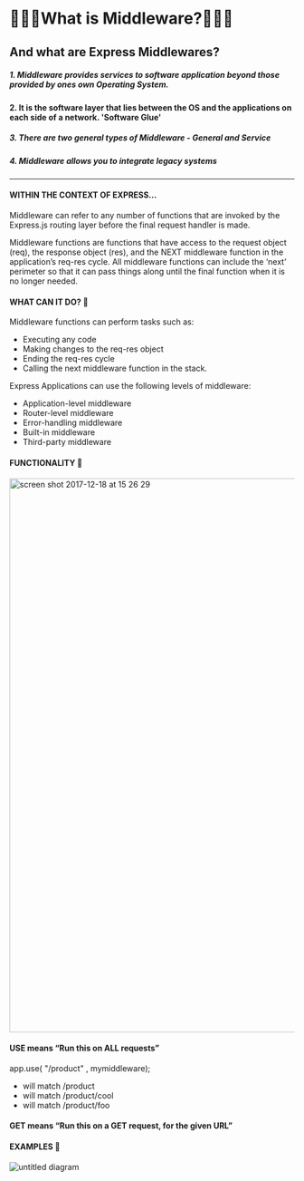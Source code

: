 # :nut_and_bolt::nut_and_bolt::nut_and_bolt:What is Middleware?:nut_and_bolt::nut_and_bolt::nut_and_bolt:

## And what are Express Middlewares?

##### 1. Middleware provides services to software application beyond those provided by ones own Operating System.

#### 2. It is the software layer that lies between the OS and the applications on each side of a network. 'Software Glue'

##### 3. There are two general types of Middleware - General and Service

##### 4. Middleware allows you to integrate legacy systems

---

#### WITHIN THE CONTEXT OF EXPRESS...

Middleware can refer to any number of functions that are invoked by the
Express.js routing layer before the final request handler is made.

Middleware functions are functions that have access to the request object (req),
the response object (res), and the NEXT middleware function in the application’s
req-res cycle. All middleware functions can include the ‘next’ perimeter so that
it can pass things along until the final function when it is no longer needed.

#### WHAT CAN IT DO? :key:

Middleware functions can perform tasks such as:

* Executing any code
* Making changes to the req-res object
* Ending the req-res cycle
* Calling the next middleware function in the stack.

Express Applications can use the following levels of middleware:

* Application-level middleware
* Router-level middleware
* Error-handling middleware
* Built-in middleware
* Third-party middleware

#### FUNCTIONALITY :loudspeaker:

<img width="978" alt="screen shot 2017-12-18 at 15 26 29" src="https://user-images.githubusercontent.com/25667270/34109089-313cb8c4-e40b-11e7-940c-408ce579e9f3.png">

#### USE means “Run this on ALL requests”

app.use( "/product" , mymiddleware);

* will match /product
* will match /product/cool
* will match /product/foo

#### GET means “Run this on a GET request, for the given URL”

#### EXAMPLES :wrench:

![untitled diagram](https://user-images.githubusercontent.com/25667270/34110856-934cbf28-e410-11e7-913c-bd4ae46d5052.jpg)
